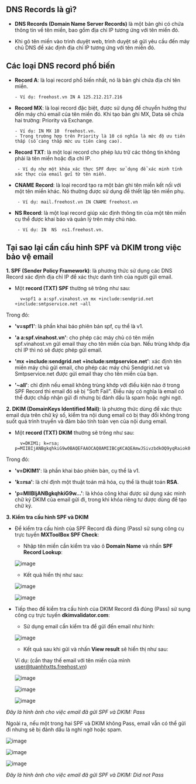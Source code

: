 **DNS Records là gì?**
-
- **DNS Records (Domain Name Server Records)** là một bản ghi có chứa thông tin về tên miền, bao gồm địa chỉ IP tương ứng với tên miền đó.

- Khi gõ tên miền vào trình duyệt web, trình duyệt sẽ gửi yêu cầu đến máy chủ DNS để xác định địa chỉ IP tương ứng với tên miền đó.

**Các loại DNS record phổ biến**
-
- **Record A**: là loại record phổ biến nhất, nó là bản ghi chứa địa chỉ tên miền.

      - Ví dụ: freehost.vn IN A 125.212.217.216

- **Record MX**: là loại record đặc biệt, được sử dụng để chuyển hướng thư đến máy chủ email của tên miền đó. Khi tạo bản ghi MX, Data sẽ chứa hai trường: Priority và Exchange.

      - Ví dụ: IN MX 10  freehost.vn. 
      - Trong trường hợp trên Priority là 10 có nghĩa là mức độ ưu tiên thấp (số càng thấp mức ưu tiên càng cao).

- **Record TXT**: là một loại record cho phép lưu trữ các thông tin không phải là tên miền hoặc địa chỉ IP. 

       - Ví dụ như một khóa xác thực SPF được sử dụng để xác minh tính xác thực của email gửi từ tên miền.
       
- **CNAME Record**: là loại record tạo ra một bản ghi tên miền kết nối với một tên miền khác. Nó thường được sử dụng để thiết lập tên miền phụ.

       - Ví dụ: mail.freehost.vn IN CNAME freehost.vn 
       
- **NS Record**: là một loại record giúp xác định thông tin của một tên miền cụ thể được khai báo và quản lý trên máy chủ nào.

       - Ví dụ: IN  NS  ns1.freehost.vn.
      
**Tại sao lại cần cấu hình SPF và DKIM trong việc bảo vệ email**
-
**1. SPF (Sender Policy Framework)**: là phương thức sử dụng các DNS Record xác định địa chỉ IP để xác thực danh tính của người gửi email.

- Một **record (TXT) SPF** thường sẽ trông như sau:

        v=spf1 a a:spf.vinahost.vn mx +include:sendgrid.net +include:smtpservice.net ~all
        
Trong đó:

   - **'v=spf1'**: là phần khai báo phiên bản spf, cụ thể là v1.
   
   - **'a a:spf.vinahost.vn'**: cho phép các máy chủ có tên miền spf.vinahost.vn gửi email thay cho tên miền của bạn. Nếu trùng khớp địa chỉ IP thì nó sẽ được phép gửi email.
   
   - **'mx +include:sendgrid.net +include:smtpservice.net'**:
   xác định tên miền máy chủ gửi email, cho phép các máy chủ Sendgrid.net và Smtpservice.net được gửi email thay cho tên miền của bạn.
   
   - **'~all'**: chỉ định nếu email không trùng khớp với điều kiện nào ở trong SPF Record thì email đó sẽ bị "Soft Fail". Điều này có nghĩa là email có thể được chấp nhận gửi đi nhưng bị đánh dấu là spam hoặc nghi ngờ. 
   
**2. DKIM (DomainKeys Identified Mail)**: là phương thức dùng để xác thực email dựa trên chữ ký số, kiểm tra nội dung email có bị thay đổi không trong suốt quá trình truyền và đảm bảo tính toàn vẹn của nội dung email.

- Một **record (TXT) DKIM** thường sẽ trông như sau:

        v=DKIM1; k=rsa; p=MIIBIjANBgkqhkiG9w0BAQEFAAOCAQ8AMIIBCgKCAQEAmwJSivzbdkOQ9yqRaiok0VoNtJcnFJ0D/lqFzb1QxJFVnoViNLfCYHkg0qUfOHk/g/vj+X0zSrS/YGfsKkE+BF0JKeHf905wZL/sW6M6rXkz38Z6zfWY0UtN3Sp9icwxd4TaiIKsQnB8HrngqiRUnvf93i0Y0gHo41NlZrQ56+Fxln85ztNKR36KMEAK5bQbKhc1BZj6YQl4M4Hlw6fD2/W6WfN+s0IUdHDgXINrCMsZPrB/MBuxKbnmpqFrFZT0faYUfkCiTSsZwIT6dT+NiN6P5RTKnSnVI+DuUl+PUKyGUik4Vwoqa30H95Y3LrsXojlChLfeeFFa/DBqh5O+gQIDAQAB;

Trong đó:

   - **'v=DKIM1'**: là phần khai báo phiên bản, cụ thể là v1.
   
   - **'k=rsa'**: là chỉ định một thuật toán mã hóa, cụ thể là thuật toán **RSA**.
   
   - **'p=MIIBIjANBgkqhkiG9w...'**: là khóa công khai được sử dụng xác minh chữ ký DKIM của email gửi đi, trong khi khóa riêng tư được dùng để tạo chữ ký.

 
**3. Kiểm tra cấu hình SPF và DKIM**

- Để kiểm tra cấu hình của SPF Record đã đúng (Pass) sử sụng công cụ trực tuyến **MXToolBox SPF Check**:

    - Nhập tên miền cần kiểm tra vào ô **Domain Name** và nhấn **SPF Record Lookup**:
    
    ![image](https://github.com/user-attachments/assets/6cd888a2-b62c-4a78-9ae3-76158f6580cb)

    - Kết quả hiển thị như sau:
    
    ![image](https://github.com/user-attachments/assets/be0e19da-384f-4abd-8079-7e351072ab24)

    ![image](https://github.com/user-attachments/assets/486bf741-7e1e-4f81-85d9-d2db180ae5ad)

    
- Tiếp theo để kiểm tra cấu hình của DKIM Record đã đúng (Pass) sử sụng công cụ trực tuyến **dkimvalidator.com**:

    - Sử dụng email cần kiểm tra để gửi đến email như hình:
    
    ![image](https://github.com/user-attachments/assets/ef05c031-d834-4539-944f-b28e92bd1186)

    - Kết quả sau khi gửi và nhấn **View result** sẽ hiển thị như sau:

  Ví dụ: (cần thay thế email với tên miền của mình user@tuanhhxtts.freehost.vn)

    ![image](https://github.com/user-attachments/assets/38469c75-9dd1-4b5c-80e0-c8fa2e1303b0)

   ![image](https://github.com/user-attachments/assets/1ca9e025-ef65-49eb-9e3b-46b62427124a)

   ![image](https://github.com/user-attachments/assets/f72f2d31-4946-4c61-9697-533c6b0af80e)
   
 *Đây là hình ảnh cho việc email đã gửi SPF và DKIM: Pass*

 Ngoài ra, nếu một trong hai SPF và DKIM không Pass, email vẫn có thể gửi đi nhưng sẽ bị đánh dấu là nghi ngờ hoặc spam.

   ![image](https://github.com/user-attachments/assets/231b4bbb-4175-4c40-aa5a-8ea0b23f3567)

   ![image](https://github.com/user-attachments/assets/b2215295-ff77-436c-b9f2-11313f3d64bf)

   ![image](https://github.com/user-attachments/assets/6cc3dfd4-cf40-457a-9fea-c2416ed7bfb5)

*Đây là hình ảnh cho việc email đã gửi SPF và DKIM: Did not Pass*
